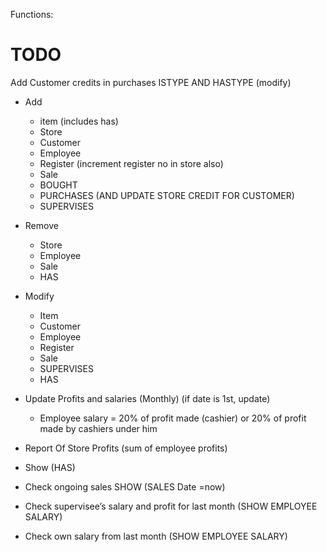 ﻿Functions:
# TODO
Add Customer credits in purchases
ISTYPE AND HASTYPE (modify)

* Add 
   * item (includes has)
   * Store
   * Customer
   * Employee
   * Register (increment register no in store also)
   * Sale
   * BOUGHT
   * PURCHASES (AND UPDATE STORE CREDIT FOR CUSTOMER)
   * SUPERVISES


*  Remove
   * Store
   * Employee
   * Sale
   * HAS


* Modify
   * Item
   * Customer
   * Employee
   * Register
   * Sale
   * SUPERVISES
   * HAS



* Update Profits and salaries (Monthly) (if date is 1st, update)
   * Employee salary = 20% of profit made (cashier) or 20% of profit made by cashiers under him
* Report Of Store Profits (sum of employee profits)
* Show (HAS)
* Check ongoing sales SHOW (SALES Date =now)
* Check supervisee’s salary and profit for last month (SHOW EMPLOYEE SALARY)
* Check own salary from last month (SHOW EMPLOYEE SALARY)